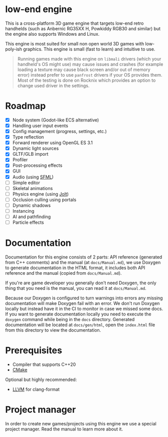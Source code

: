 # low-end engine

This is a cross-platform 3D game engine that targets low-end retro handhelds (such as Anbernic RG35XX H, Powkiddy RGB30 and similar) but the engine also supports Windows and Linux. 

This engine is most suited for small non open world 3D games with low-poly-ish graphics. This engine is small (fast to learn) and intuitive to use.

> Running games made with this engine on `libmali` drivers (which your handheld's OS might use) may cause issues and crashes (for example loading a texture may cause black screen and/or out of memory error) instead prefer to use `panfrost` drivers if your OS provides them. Most of the testing is done on Rocknix which provides an option to change used driver in the settings.

# Roadmap

- [X] Node system (Godot-like ECS alternative)
- [X] Handling user input events
- [X] Config management (progress, settings, etc.)
- [X] Type reflection
- [X] Forward renderer using OpenGL ES 3.1
- [X] Dynamic light sources
- [X] GLTF/GLB import
- [X] Profiler
- [X] Post-processing effects
- [X] GUI
- [X] Audio (using [SFML](https://github.com/SFML/SFML))
- [ ] Simple editor
- [ ] Skeletal animations
- [ ] Physics engine (using [Jolt](https://github.com/jrouwe/JoltPhysics))
- [ ] Occlusion culling using portals
- [ ] Dynamic shadows
- [ ] Instancing
- [ ] AI and pathfinding
- [ ] Particle effects

# Documentation

Documentation for this engine consists of 2 parts: API reference (generated from C++ comments) and the manual (at `docs/Manual.md`), we use Doxygen to generate documentation in the HTML format, it includes both API reference and the manual (copied from `docs/Manual.md`).

If you're are game developer you generally don't need Doxygen, the only thing that you need is the manual, you can read it at `docs/Manual.md`.

Because our Doxygen is configured to turn warnings into errors any missing documentation will make Doxygen fail with an error. We don't run Doxygen locally but instead have it in the CI to monitor in case we missed some docs. If you want to generate documentation locally you need to execute the `doxygen` command while being in the `docs` directory. Generated documentation will be located at `docs/gen/html`, open the `index.html` file from this directory to view the documentation.

# Prerequisites

- Compiler that supports C++20
- [CMake](https://cmake.org/download/)

Optional but highly recommended:
- [LLVM](https://github.com/llvm/llvm-project/releases/latest) for clang-format

# Project manager

In order to create new games/projects using this engine we use a special project manager. Read the manual to learn more about it.

